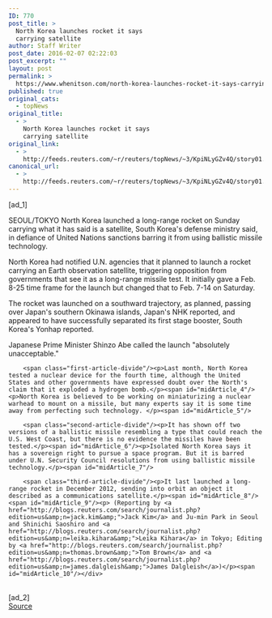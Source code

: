 ```yaml
---
ID: 770
post_title: >
  North Korea launches rocket it says
  carrying satellite
author: Staff Writer
post_date: 2016-02-07 02:22:03
post_excerpt: ""
layout: post
permalink: >
  https://www.whenitson.com/north-korea-launches-rocket-it-says-carrying-satellite/
published: true
original_cats:
  - topNews
original_title:
  - >
    North Korea launches rocket it says
    carrying satellite
original_link:
  - >
    http://feeds.reuters.com/~r/reuters/topNews/~3/KpiNLyGZv4Q/story01.htm
canonical_url:
  - >
    http://feeds.reuters.com/~r/reuters/topNews/~3/KpiNLyGZv4Q/story01.htm
---
```

 [ad_1]
<br><div id="articleText">
<span id="midArticle_start"/>

<span class="focusParagraph" readability="6"><p><span class="articleLocation">SEOUL/TOKYO</span> North Korea launched a long-range rocket on Sunday carrying what it has said is a satellite, South Korea's defense ministry said, in defiance of United Nations sanctions barring it from using ballistic missile technology.</p></span><span id="midArticle_0"/><p>North Korea had notified U.N. agencies that it planned to  launch a rocket carrying an Earth observation satellite,  triggering opposition from governments that see it as a long-range missile test. It initially gave a Feb. 8-25 time frame for the launch but changed that to Feb. 7-14 on Saturday.</p><span id="midArticle_1"/><p>The rocket was launched on a southward trajectory, as planned, passing over Japan's southern Okinawa islands, Japan's NHK reported, and appeared to have successfully separated its first stage booster, South Korea's Yonhap reported.</p><span id="midArticle_2"/><p>Japanese Prime Minister Shinzo Abe called the launch "absolutely unacceptable."</p><span id="midArticle_3"/>
        
        <span class="first-article-divide"/><p>Last month, North Korea tested a nuclear device for the fourth time, although the United States and other governments have expressed doubt over the North's claim that it exploded a hydrogen bomb.</p><span id="midArticle_4"/><p>North Korea is believed to be working on miniaturizing a nuclear warhead to mount on a missile, but many experts say it is some time away from perfecting such technology. </p><span id="midArticle_5"/>
        
        <span class="second-article-divide"/><p>It has shown off two versions of a ballistic missile resembling a type that could reach the U.S. West Coast, but there is no evidence the missiles have been tested.</p><span id="midArticle_6"/><p>Isolated North Korea says it has a sovereign right to pursue a space program. But it is barred under U.N. Security Council resolutions from using ballistic missile technology.</p><span id="midArticle_7"/>
        
        <span class="third-article-divide"/><p>It last launched a long-range rocket in December 2012, sending into orbit an object it described as a communications satellite.</p><span id="midArticle_8"/><span id="midArticle_9"/><p> (Reporting by <a href="http://blogs.reuters.com/search/journalist.php?edition=us&amp;n=jack.kim&amp;">Jack Kim</a> and Ju-min Park in Seoul and Shinichi Saoshiro and <a href="http://blogs.reuters.com/search/journalist.php?edition=us&amp;n=leika.kihara&amp;">Leika Kihara</a> in Tokyo; Editing by <a href="http://blogs.reuters.com/search/journalist.php?edition=us&amp;n=thomas.brown&amp;">Tom Brown</a> and <a href="http://blogs.reuters.com/search/journalist.php?edition=us&amp;n=james.dalgleish&amp;">James Dalgleish</a>)</p><span id="midArticle_10"/></div>
<br>[ad_2]
<br><a href="http://feeds.reuters.com/~r/reuters/topNews/~3/KpiNLyGZv4Q/story01.htm">Source </a>